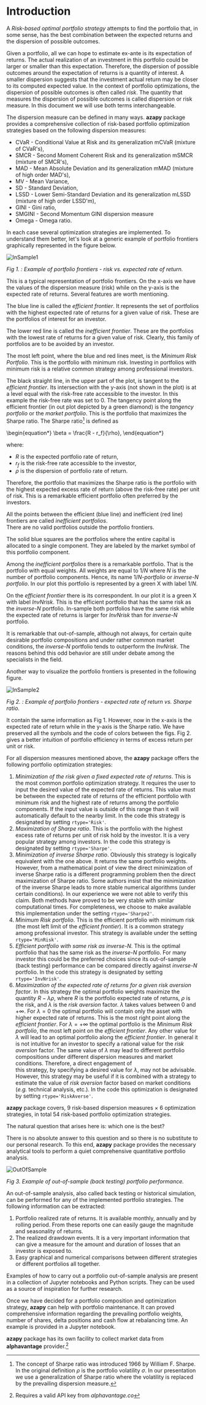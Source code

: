 
# Introduction

A *Risk-based optimal portfolio strategy* attempts to find the
portfolio that, in some sense, has the best combination between the expected
returns and the dispersion of possible outcomes.

Given a portfolio, all we can hope to
estimate ex-ante is its expectation of returns.
The actual realization of
an investment in this portfolio could be larger or smaller than this
expectation. Therefore, the dispersion of possible
outcomes around the expectation of returns is a quantity of interest.
A smaller dispersion suggests that the investment actual
return may be closer to its computed expected value. In the context of
portfolio optimizations, the dispersion of possible outcomes is often called
*risk*.
The quantity that measures the dispersion of possible outcomes is called
dispersion
or risk measure. In this document we will use both terms
interchangeable.

The dispersion measure can be defined in many ways. **azapy** package
provides a comprehensive collection of risk-based portfolio optimization
strategies based on the following dispersion measures:

* CVaR - Conditional Value at Risk and its generalization
 mCVaR (mixture of CVaR's),
* SMCR - Second Moment Coherent Risk and its generalization mSMCR
(mixture of SMCR's),
* MAD - Mean Absolute Deviation and its generalization mMAD
(mixture of high order MAD's),
* MV - Mean Variance,
* SD - Standard Deviation,
* LSSD - Lower Semi-Standard Deviation and its generalization mLSSD
(mixture of high order LSSD'm),
* GINI - Gini ratio,
* SMGINI - Second Momentum GINI dispersion measure
* Omega - Omega ratio.

In each case several optimization strategies are implemented. To
understand them better, let's look at a generic example of portfolio frontiers
graphically represented in the figure below.


![InSample1](../graphics/frontiers_1.png)

_Fig 1. : Example of portfolio frontiers - risk vs. expected rate of return._


This is a typical representation of portfolio frontiers. On the x-axis we
have the values of the dispersion measure (risk) while on the y-axis
is the expected rate of returns. Several features are worth mentioning.

The blue line is called the *efficient frontier*. It represents
the set of portfolios with the highest expected rate of returns for a
given value of risk. These are the portfolios of interest for an investor.

The lower
red line is called the *inefficient frontier*. These are the portfolios
with the lowest rate of returns for a given value of risk. Clearly, this
family of portfolios are to be avoided by an investor.

The most left point, where the blue and red lines meet, is the
*Minimum Risk Portfolio*. This is the portfolio with minimum risk. Investing
in portfolios with minimum risk is a relative common strategy among
professional investors.

The black straight line, in the upper part of the plot, is tangent to the
*efficient frontier*. Its intersection with the y-axis (not shown in the plot)
is at a level equal with the risk-free rate accessible to the investor.
In this example the risk-free rate was set to 0. The
tangency point along the efficient frontier (in out plot depicted by a green
diamond) is the
*tangency portfolio* or the *market portfolio*. This is the portfolio
that maximizes the Sharpe ratio. The Sharpe ratio[^sharpe] is defined as

\begin{equation*}
  \beta = \frac{R - r_f}{\rho},
\end{equation*}

where:

* $R$ is the expected portfolio rate of return,
* $r_f$ is the risk-free rate accessible to the investor,
* $\rho$ is the dispersion of portfolio rate of return.

Therefore, the portfolio that maximizes the Sharpe ratio is the portfolio
with the highest expected excess rate of return (above the risk-free rate)
per unit of risk. This is a remarkable efficient portfolio often preferred by
the investors.

All the points between the efficient (blue line) and
inefficient (red line) frontiers are called *inefficient portfolios*.  
There are no valid portfolios outside the portfolio frontiers.

The solid blue squares are the portfolios where the
entire capital is allocated to a single component. They are labeled by
the market symbol of this portfolio component.

Among the *inefficient portfolios* there is a remarkable portfolio. That is
the portfolio with equal weights. All weights
are equal to $1/N$ where $N$ is the number of portfolio
components. Hence, its name $1/N$*-portfolio* or *inverse-N portfolio*.
In our plot this portfolio is represented by a green X with label $1/N$.

On the *efficient frontier* there is its correspondent. In our plot
it is a green X with label *InvNrisk*. This is the efficient portfolio
that has the same risk as the
*inverse-N* portfolio. In-sample both portfolios have the same risk while
the expected rate of returns is larger for *InvNrisk*  than
for *inverse-N* portfolio.

It is remarkable that out-of-sample, although not always,
for certain quite desirable portfolio compositions and
under rather common market conditions, the *inverse-N* portfolio tends to
outperform the *InvNrisk*. The reasons behind this odd behavior are still
under debate among the specialists in the field.

Another way to visualize the portfolio frontiers is presented in the following
figure.

![InSample2](../graphics/frontiers_2.png)

_Fig 2. : Example of portfolio frontiers - expected rate of return vs. Sharpe ratio._

It contain the same information as Fig 1. However, now in the
x-axis is the expected rate of return while in the y-axis is the Sharpe ratio.
We have preserved all the symbols and the code of colors between the figs.
Fig 2. gives a better intuition of portfolio efficiency in terms of
excess return per unit or risk.





For all dispersion measures mentioned above, the **azapy** package offers
the following portfolio optimization strategies:

1. *Minimization of the risk given a fixed expected rate of returns*. This is
the most common portfolio optimization strategy.  It requires the user to
input the desired value of the expected rate of returns. This value must be
between the expected rate of returns of the efficient portfolio with minimum
risk and the highest rate of returns among the portfolio components. If
the input value is outside of this range than it will automatically default
to the nearby limit. In the code this strategy is designated by setting
``rtype='Risk'``.
2. *Maximization of Sharpe ratio*. This is the portfolio with the highest
excess rate of returns per unit of risk hold by the investor. It is a
very popular strategy among investors.
In the code this strategy is designated by setting ``rtype='Sharpe'``.
3. *Minimization of inverse Sharpe ratio*. Obviously this strategy is
logically equivalent with the one above. It returns the same portfolio
weights. However, from a mathematical point of view the direct
minimization of inverse Sharpe ratio is a different programming problem
then the direct maximization of Sharpe ratio. Some authors insist that
the minimization of the inverse Sharpe leads to more stable numerical algorithms
(under certain conditions). In our experience we were not able to verify
this claim. Both methods have proved to be very stable with similar
computational times. For completeness, we choose
to make available this implementation under the setting ``rtype='Sharpe2'``.
4. *Minimum Risk portfolio*. This is the efficient portfolio with
minimum risk (the most left limit of the *efficient frontier*). It is
a common strategy among professional investor. This strategy is available
under the setting ``rtype='MinRisk'``.
5. *Efficient portfolio with same risk as inverse-N*. This is the
optimal portfolio that
has the same risk as the *inverse-N* portfolio. For many investor this could be
the preferred choices since its out-of-sample (back testing) performance
can be compared directly against *inverse-N* portfolio. In the code this
strategy is designated by setting ``rtype='InvNrisk'``.
6. *Maximization of the expected rate of returns for a given risk aversion*
*factor*. In this strategy the optimal portfolio weights
maximize the quantity $R -\lambda \rho$, where $R$ is the portfolio
expected rate of returns, $\rho$ is the risk, and $\lambda$ is the
*risk aversion* factor. $\lambda$ takes values between $0$ and
$+\infty$. For $\lambda=0$ the optimal portfolio will contain only the
asset with higher expected rate of returns. This is the most right
point along the *efficient frontier*. For $\lambda=+\infty$ the optimal
portfolio is the *Minimum Risk portfolio*, the most left point on the
*efficient frontier*. Any other value for $\lambda$ will lead to an
optimal portfolio along the *efficient frontier*. In general it is
not intuitive for an investor to specify a rational value
for the *risk aversion* factor. The same value of $\lambda$ may lead
to different portfolio compositions under different dispersion
measures and market conditions. Therefore, a direct engagement of  
this strategy, by specifying a desired value for $\lambda$, may not
be advisable. However, this strategy may be useful if it is combined
with a strategy to estimate the value of *risk aversion* factor based on
market conditions (*e.g.* technical analysis, etc.).
In the code this optimization is designated by setting
``rtype='RiskAverse'``.


**azapy** package covers, 9 risk-based dispersion measures $\times$ 6 optimization
strategies, in total 54 risk-based portfolio optimization strategies.

The natural question that arises here is: which one is the best?

There is no absolute answer to this question and so there is no
substitute to our personal research. To this end, **azapy** package
provides the necessary
analytical tools to perform a quiet comprehensive quantitative portfolio
analysis.

![OutOfSample](../graphics/Portfolio_1.png)

_Fig 3. Example of out-of-sample (back testing) portfolio performance._

An out-of-sample analysis, also called back testing or historical simulation,
can be performed for any of the implemented portfolio
strategies. The following information can be extracted:
1. Portfolio realized rate of returns. It is available monthly, annually
and by rolling period. From these reports one can easily gauge the magnitude and
seasonality of returns.
2. The realized drawdown events. It is a very important information that can
give a measure for the amount and duration of losses that an investor is
exposed to.
3. Easy graphical and numerical comparisons between different strategies or
different portfolios all together.

Examples of how to carry out a portfolio out-of-sample analysis are present
in a collection of Jupyter notebooks and Python scripts.
They can be used as a source of inspiration for further research.

Once we have decided for a portfolio composition and optimization strategy,
**azapy** can help with portfolio maintenance. It can proved comprehensive
information regarding the prevailing portfolio weights, number of shares,
delta positions and cash flow at rebalancing time.
An example is provided in a Jupyter notebook.

**azapy** package has its own facility to collect market data from
**alphavantage** provider.[^alphavantage]






















[^sharpe]: The concept of Sharpe ratio was introduced 1966 by William F. Sharpe.
In the original definition $\rho$ is the portfolio volatility $\sigma$.
In our presentation we use a generalization of Sharpe ratio where the
volatility is replaced by the prevailing dispersion
measure.

[^alphavantage]: Requires a valid API key from *alphavantage.co*
